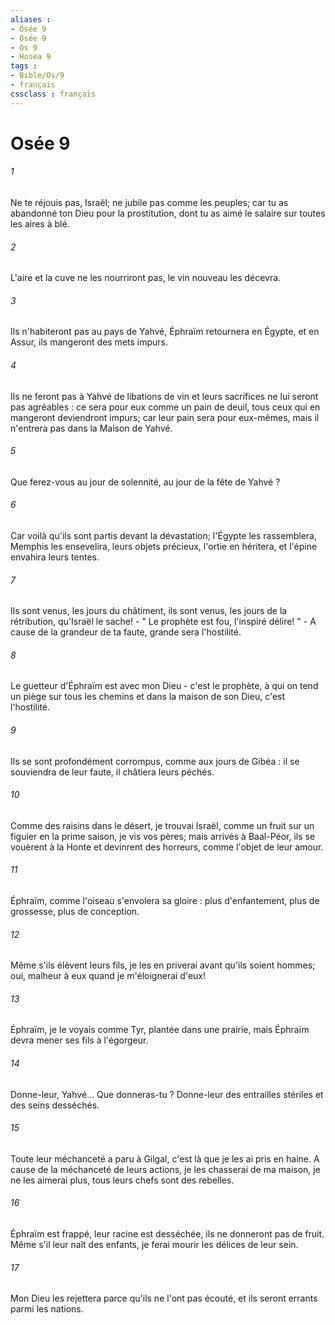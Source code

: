 ```yaml
---
aliases : 
- Osée 9
- Osée 9
- Os 9
- Hosea 9
tags : 
- Bible/Os/9
- français
cssclass : français
---
```


# Osée 9

###### 1
Ne te réjouis pas, Israël; ne jubile pas comme les peuples; car tu as abandonné ton Dieu pour la prostitution, dont tu as aimé le salaire sur toutes les aires à blé. 
###### 2
L'aire et la cuve ne les nourriront pas, le vin nouveau les décevra. 
###### 3
Ils n'habiteront pas au pays de Yahvé, Éphraïm retournera en Égypte, et en Assur, ils mangeront des mets impurs. 
###### 4
Ils ne feront pas à Yahvé de libations de vin et leurs sacrifices ne lui seront pas agréables : ce sera pour eux comme un pain de deuil, tous ceux qui en mangeront deviendront impurs; car leur pain sera pour eux-mêmes, mais il n'entrera pas dans la Maison de Yahvé. 
###### 5
Que ferez-vous au jour de solennité, au jour de la fête de Yahvé ? 
###### 6
Car voilà qu'ils sont partis devant la dévastation; l'Égypte les rassemblera, Memphis les ensevelira, leurs objets précieux, l'ortie en héritera, et l'épine envahira leurs tentes. 
###### 7
Ils sont venus, les jours du châtiment, ils sont venus, les jours de la rétribution, qu'Israël le sache! - " Le prophète est fou, l'inspiré délire! " - A cause de la grandeur de ta faute, grande sera l'hostilité. 
###### 8
Le guetteur d'Éphraïm est avec mon Dieu - c'est le prophète, à qui on tend un piège sur tous les chemins et dans la maison de son Dieu, c'est l'hostilité. 
###### 9
Ils se sont profondément corrompus, comme aux jours de Gibéa : il se souviendra de leur faute, il châtiera leurs péchés. 
###### 10
Comme des raisins dans le désert, je trouvai Israël, comme un fruit sur un figuier en la prime saison, je vis vos pères; mais arrivés à Baal-Péor, ils se vouèrent à la Honte et devinrent des horreurs, comme l'objet de leur amour. 
###### 11
Éphraïm, comme l'oiseau s'envolera sa gloire : plus d'enfantement, plus de grossesse, plus de conception. 
###### 12
Même s'ils élèvent leurs fils, je les en priverai avant qu'ils soient hommes; oui, malheur à eux quand je m'éloignerai d'eux! 
###### 13
Éphraïm, je le voyais comme Tyr, plantée dans une prairie, mais Éphraïm devra mener ses fils à l'égorgeur. 
###### 14
Donne-leur, Yahvé... Que donneras-tu ? Donne-leur des entrailles stériles et des seins desséchés. 
###### 15
Toute leur méchanceté a paru à Gilgal, c'est là que je les ai pris en haine. A cause de la méchanceté de leurs actions, je les chasserai de ma maison, je ne les aimerai plus, tous leurs chefs sont des rebelles. 
###### 16
Éphraïm est frappé, leur racine est desséchée, ils ne donneront pas de fruit. Même s'il leur naît des enfants, je ferai mourir les délices de leur sein. 
###### 17
Mon Dieu les rejettera parce qu'ils ne l'ont pas écouté, et ils seront errants parmi les nations. 
